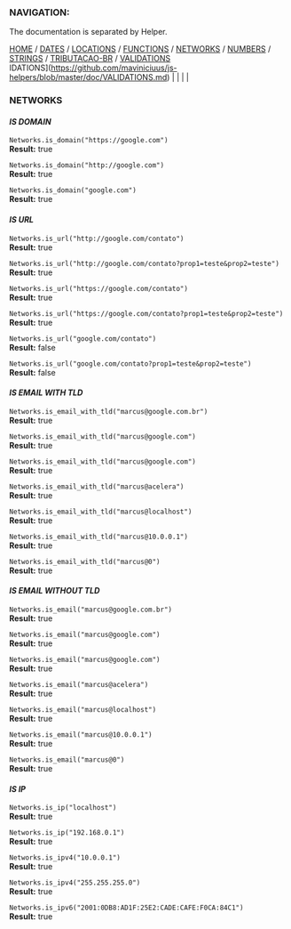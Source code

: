 ### NAVIGATION:
The documentation is separated by Helper.  

[HOME](../README.md) / [DATES](DATES.md)  / [LOCATIONS](LOCATIONS.md)  / [FUNCTIONS](FUNCTIONS.md)  / [NETWORKS](NETWORKS.md)  / [NUMBERS](NUMBERS.md)  / [STRINGS](STRINGS.md)  / [TRIBUTACAO-BR](TRIBUTACAO-BR.md)  / [VALIDATIONS](VALIDATIONS.md)  
IDATIONS](https://github.com/maviniciuus/js-helpers/blob/master/doc/VALIDATIONS.md) | | | |

### NETWORKS

#### *IS DOMAIN*

`Networks.is_domain("https://google.com")`  
**Result:** true  

`Networks.is_domain("http://google.com")`  
**Result:** true  

`Networks.is_domain("google.com")`  
**Result:** true  


#### *IS URL*

`Networks.is_url("http://google.com/contato")`  
**Result:** true  

`Networks.is_url("http://google.com/contato?prop1=teste&prop2=teste")`  
**Result:** true 

`Networks.is_url("https://google.com/contato")`  
**Result:** true  

`Networks.is_url("https://google.com/contato?prop1=teste&prop2=teste")`  
**Result:** true  

`Networks.is_url("google.com/contato")`  
**Result:** false  

`Networks.is_url("google.com/contato?prop1=teste&prop2=teste")`  
**Result:** false  


#### *IS EMAIL WITH TLD*

`Networks.is_email_with_tld("marcus@google.com.br")`  
**Result:** true  

`Networks.is_email_with_tld("marcus@google.com")`  
**Result:** true  

`Networks.is_email_with_tld("marcus@google.com")`  
**Result:** true  

`Networks.is_email_with_tld("marcus@acelera")`  
**Result:** true  

`Networks.is_email_with_tld("marcus@localhost")`  
**Result:** true  

`Networks.is_email_with_tld("marcus@10.0.0.1")`  
**Result:** true  

`Networks.is_email_with_tld("marcus@0")`  
**Result:** true  

#### *IS EMAIL WITHOUT TLD*

`Networks.is_email("marcus@google.com.br")`  
**Result:** true  

`Networks.is_email("marcus@google.com")`  
**Result:** true  

`Networks.is_email("marcus@google.com")`  
**Result:** true  

`Networks.is_email("marcus@acelera")`  
**Result:** true  

`Networks.is_email("marcus@localhost")`  
**Result:** true  

`Networks.is_email("marcus@10.0.0.1")`  
**Result:** true  

`Networks.is_email("marcus@0")`  
**Result:** true  


#### *IS IP*

`Networks.is_ip("localhost")`  
**Result:** true  

`Networks.is_ip("192.168.0.1")`  
**Result:** true  

`Networks.is_ipv4("10.0.0.1")`  
**Result:** true  

`Networks.is_ipv4("255.255.255.0")`  
**Result:** true  

`Networks.is_ipv6("2001:0DB8:AD1F:25E2:CADE:CAFE:F0CA:84C1")`  
**Result:** true  
